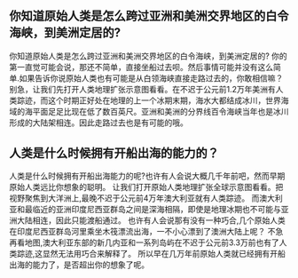#
## 你知道原始人类是怎么跨过亚洲和美洲交界地区的白令海峡，到美洲定居的?
你知道原始人类是怎么跨过亚洲和美洲交界地区的白令海峡，到美洲定居的?
你的第一直觉可能会说，那还不简单，直接坐船过去呗。然后事情可能并没有这么简单.如果告诉你说原始人类也有可能是从白领海峡直接走路过去的，你敢相信嘛？别急，让我们先打开人类地理扩张示意图看看。在不迟于公元前1.2万年美洲有人类踪迹，而这个时期正好处在地理的上一个冰期末期，海水大都结成冰川，世界海域的海平面足足比现在低了数百英尺。亚洲和美洲的分界线百令海峡当年也是冰川形成的大陆架相连。因此走路过去也是有可能的哦。

## 人类是什么时候拥有开船出海的能力的？
人类是什么时候拥有开船出海能力的呢?也许有人会说大概几千年前吧，然而早期原始人类远比你想象的聪明。
让我们打开原始人类地理扩张全球示意图看看。把视野聚焦到大洋洲上,最晚不迟于公元前4万年澳大利亚就有人类踪迹。
而澳大利亚和最临近的亚洲印度尼西亚群岛之间是深海相隔，即使是地理冰期也不可能与亚洲大陆相连，因此只能渡船通过。
也许有人会说那有没有一种巧合,几个原始人类在印度尼西亚群岛河里乘坐木筏漂流出海，一不小心漂到了澳洲大陆上呢？
不急再看地图,澳大利亚东部的新几内亚和一系列岛屿在不迟于公元前3.3万前也有了人类踪迹,这显然无法用巧合来解释了。
所以早在几万年前原始人类就已经拥有开船出海的能力了，是否超出你的想象了呢。